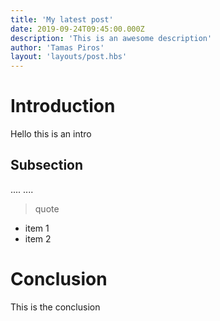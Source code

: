 ```yaml
---
title: 'My latest post'
date: 2019-09-24T09:45:00.000Z
description: 'This is an awesome description'
author: 'Tamas Piros'
layout: 'layouts/post.hbs'
---
```

# Introduction
Hello this is an intro

## Subsection
.... ....
> quote

* item 1
* item 2

# Conclusion
This is the conclusion